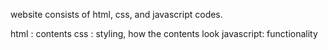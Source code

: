 website consists of html, css, and javascript codes.

html : contents
css : styling, how the contents look
javascript: functionality

